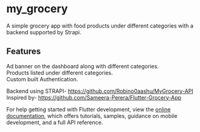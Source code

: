 # my_grocery
A simple grocery app with food products under different categories with a backend supported by Strapi.

## Features
Ad banner on the dashboard along with different categories.<br>
Products listed under different categories.<br>
Custom built Authentication.


Backend using STRAPI- https://github.com/Robino0aashu/MyGrocery-API
Inspired by- https://github.com/Sameera-Perera/Flutter-Grocery-App


For help getting started with Flutter development, view the
[online documentation](https://docs.flutter.dev/), which offers tutorials,
samples, guidance on mobile development, and a full API reference.
